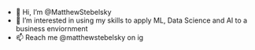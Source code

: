 - 👋 Hi, I’m @MatthewStebelsky
- 👀 I’m interested in using my skills to apply ML, Data Science and AI to a business enviornment
- 📫 Reach me @matthewstebelsky on ig

<!---
MatthewStebelsky/MatthewStebelsky is a ✨ special ✨ repository because its `README.md` (this file) appears on your GitHub profile.
You can click the Preview link to take a look at your changes.
--->
